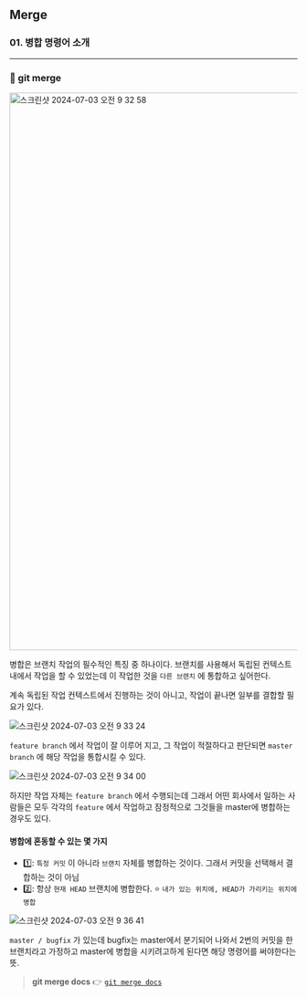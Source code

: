## Merge

### 01. 병합 명령어 소개

---

### 📌 git merge

<img width="977" alt="스크린샷 2024-07-03 오전 9 32 58" src="https://github.com/chromeheartz/TIL/assets/95161113/b85c3bfe-10a9-4e44-9c7a-fd0f4d7ab23a">

병합은 브랜치 작업의 필수적인 특징 중 하나이다. 브랜치를 사용해서 독립된 컨텍스트내에서 작업을 할 수 있었는데 이 작업한 것을 `다른 브랜치` 에 통합하고 싶어한다.

계속 독립된 작업 컨텍스트에서 진행하는 것이 아니고, 작업이 끝나면 일부를 결합할 필요가 있다.

![스크린샷 2024-07-03 오전 9 33 24](https://github.com/chromeheartz/TIL/assets/95161113/c8a0611f-4b0b-4e39-ab1b-d107e45e264c)

`feature branch` 에서 작업이 잘 이루어 지고, 그 작업이 적절하다고 판단되면 `master branch` 에 해당 작업을 통합시킬 수 있다.

![스크린샷 2024-07-03 오전 9 34 00](https://github.com/chromeheartz/TIL/assets/95161113/7a32e828-99bd-4ba9-8317-eca84257cbd0)

하지만 작업 자체는 `feature branch` 에서 수행되는데 그래서 어떤 회사에서 일하는 사람들은 모두 각각의 `feature` 에서 작업하고 잠정적으로 그것들을 master에 병합하는 경우도 있다.

#### 병합에 혼동할 수 있는 몇 가지

- 1️⃣: `특정 커밋` 이 아니라 `브랜치` 자체를 병합하는 것이다. 그래서 커밋을 선택해서 결합하는 것이 아님
- 2️⃣: 항상 `현재 HEAD` 브랜치에 병합한다. ⭐️
  `내가 있는 위치에, HEAD가 가리키는 위치에 병합`

![스크린샷 2024-07-03 오전 9 36 41](https://github.com/chromeheartz/TIL/assets/95161113/288c5912-246b-48a7-97e3-6558bee5ba5a)

`master / bugfix` 가 있는데 bugfix는 master에서 분기되어 나와서 2번의 커밋을 한 브랜치라고 가정하고 master에 병합을 시키려고하게 된다면 해당 명령어를 써야한다는 뜻.

> **git merge docs** 👉 [`git merge docs`]

[`git merge docs`]: https://git-scm.com/docs/git-merge
